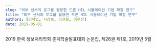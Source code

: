 ```yaml
---
slug: "외부 센서의 로그를 활용한 드론 HIL 시뮬레이션 기법 확장 연구"
title: "외부 센서의 로그를 활용한 드론 HIL 시뮬레이션 기법 확장 연구"
authors: [김덕엽, 서강복, 이권철, 이우진]
date: 2019-05-01
---
```


2019 한국 정보처리학회 춘계학술발표대회 논문집, 제26권 제1호, 2019년 5월
